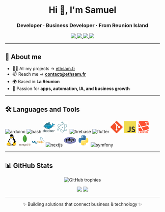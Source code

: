 <!-- HEADER -->
<h1 align="center">Hi 👋, I'm Samuel</h1>
<h3 align="center">Developer · Business Developer · From Reunion Island</h3>

<p align="center">
  <a href="https://www.ethsam.fr" target="_blank">
    <img src="https://img.shields.io/badge/🌍%20Website-ethsam.fr-blue?style=for-the-badge" />
  </a>
  <a href="mailto:contact@ethsam.fr">
    <img src="https://img.shields.io/badge/✉️%20Email-contact@ethsam.fr-orange?style=for-the-badge" />
  </a>
  <a href="https://www.linkedin.com/in/developpeur-web-mobile" target="_blank">
    <img src="https://img.shields.io/badge/LinkedIn-0A66C2?style=for-the-badge&logo=linkedin&logoColor=white" />
  </a>
  <a href="https://www.instagram.com/samuel.sparta/" target="_blank">
    <img src="https://img.shields.io/badge/Instagram-E4405F?style=for-the-badge&logo=instagram&logoColor=white" />
  </a>
</p>

---

## 🚀 About me
- 👨‍💻 All my projects → [ethsam.fr](https://www.ethsam.fr)  
- 📫 Reach me → **contact@ethsam.fr**  
- 🌍 Based in **La Réunion**  
- 🔧 Passion for **apps, automation, IA, and business growth**  

---

## 🛠️ Languages and Tools

<p align="left">
  <img src="https://cdn.worldvectorlogo.com/logos/arduino-1.svg" alt="arduino" width="40" height="40"/>
  <img src="https://www.vectorlogo.zone/logos/gnu_bash/gnu_bash-icon.svg" alt="bash" width="40" height="40"/>
  <img src="https://raw.githubusercontent.com/devicons/devicon/master/icons/docker/docker-original-wordmark.svg" alt="docker" width="40" height="40"/>
  <img src="https://raw.githubusercontent.com/devicons/devicon/master/icons/electron/electron-original.svg" alt="electron" width="40" height="40"/>
  <img src="https://www.vectorlogo.zone/logos/firebase/firebase-icon.svg" alt="firebase" width="40" height="40"/>
  <img src="https://www.vectorlogo.zone/logos/flutterio/flutterio-icon.svg" alt="flutter" width="40" height="40"/>
  <img src="https://raw.githubusercontent.com/devicons/devicon/master/icons/git/git-original.svg" alt="git" width="40" height="40"/>
  <img src="https://raw.githubusercontent.com/devicons/devicon/master/icons/javascript/javascript-original.svg" alt="javascript" width="40" height="40"/>
  <img src="https://raw.githubusercontent.com/devicons/devicon/master/icons/laravel/laravel-plain-wordmark.svg" alt="laravel" width="40" height="40"/>
  <img src="https://raw.githubusercontent.com/devicons/devicon/master/icons/linux/linux-original.svg" alt="linux" width="40" height="40"/>
  <img src="https://raw.githubusercontent.com/devicons/devicon/master/icons/mongodb/mongodb-original-wordmark.svg" alt="mongodb" width="40" height="40"/>
  <img src="https://raw.githubusercontent.com/devicons/devicon/master/icons/mysql/mysql-original-wordmark.svg" alt="mysql" width="40" height="40"/>
  <img src="https://cdn.worldvectorlogo.com/logos/nextjs-2.svg" alt="nextjs" width="40" height="40"/>
  <img src="https://raw.githubusercontent.com/devicons/devicon/master/icons/php/php-original.svg" alt="php" width="40" height="40"/>
  <img src="https://raw.githubusercontent.com/devicons/devicon/master/icons/python/python-original.svg" alt="python" width="40" height="40"/>
  <img src="https://symfony.com/logos/symfony_black_03.svg" alt="symfony" width="40" height="40"/>
</p>

---

## 📊 GitHub Stats

<p align="center">
  <img src="https://github-profile-trophy.vercel.app/?username=ethsam&theme=radical&margin-w=10&margin-h=10&no-frame=true" alt="GitHub trophies" />
</p>

<p align="center">
  <img src="https://github-readme-stats.vercel.app/api?username=ethsam&show_icons=true&theme=radical" height="180"/>
  <img src="https://github-readme-stats.vercel.app/api/top-langs?username=ethsam&layout=compact&langs_count=8&theme=radical" height="180"/>
</p>

---

<p align="center">✨ Building solutions that connect business & technology ✨</p>
